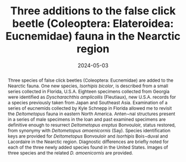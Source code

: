 ---
title: 'Three additions to the false click beetle (Coleoptera: Elateroidea: Eucnemidae) fauna in the Nearctic region'
date: '2024-05-03'
doi: ''
journal: Insecta Mundi
issue: '1047'
pagination: '1-14'
zoobank: 'urn:lsid:zoobank.org:pub:30F462F1-966F-4A4F-9D10-BF967AED6574'

authors:
  - first_name: 'Robert L.' 
    last_name: 'Otto'
    affiliation: 'W4806 Chrissie Circle, Shawano, WI 54166, USA'
    email: 'tar1672@yahoo.com'
    orcid: 'https://orcid.org/0000-0002-5679-4044'

download: 'https://drive.google.com/file/d/1WxKbvytSJyOcshH4CZj_ewyqklTkhfNW'

supplementary: ''

keywords:
  - <i>Isorhipis</i>
  - <i>Dyscharachthis</i>
  - <i>Deltometopus</i>
  - new species
  - new records
  - restored status
  - taxonomy
  - United States of America

categories:
  - Coleoptera
  - Elateroidea
  - Eucnemidae
  
references:
  - authors: Bonvouloir HA de.
    year: 1871
    title: 'Monographie de la famille des Eucnémides, 1st part. Annales de la Société Entomologique de France (Supplement) 40'
    pages: 1–288
    doi: 
    url: 
    access: 

  - authors: Fleutiaux E.
    year: 1921
    title: 'Études sur les Melasidae (Coleoptera-Serricornia). Septème partie. Annales de la Société Entomologique de Belgique 61'
    pages: 223–242
    doi: 
    url: 
    access: 

  - authors: Horn GH.
    year: 1886
    title: 'A monograph of the species of the subfamilies Eucneminae, Cerophytinae and Perothopinae inhabiting the United States. Transactions of the American Entomological Society 20'
    pages: 5–58
    doi: 
    url: 
    access: 

  - authors: LeConte JL.
    year: 1852
    title: 'Synopsis of the Eucnemides of temperate North America. Proceedings of the Academy of Natural Sciences of Philadelphia 6'
    pages: 45–49
    doi: 
    url: 
    access: 

  - authors: Muona J.
    year: 1993
    title: 'Review of the phylogeny, classification and biology of the family Eucnemidae (Coleoptera). Entomologica Scandinavica Supplement 44'
    pages: 1–133
    doi: 
    url: 
    access: 

  - authors: Muona J.
    year: 2000
    title: 'A revision of the Nearctic Eucnemidae. Acta Zoologica Fennica 212'
    pages: 1–106
    doi: 
    url: 
    access: 

  - authors: Muona J.
    year: 2011
    title: 'Eucnemidae.info Homepage.'
    pages: 8080
    doi: 
    url: http://dol.luomus.fi:8080/cgibin/dol/dol_homepage.pl
    access: (Last accessed 15 August 2019.)

  - authors: Otto RL.
    year: 2016
    title: 'The false click beetles (Coleoptera: Eucnemidae) of Laos. Entomologica Basiliensia et Collectionis Frey 35'
    pages: 181–427
    doi: 
    url: 
    access: 

  - authors: Otto RL.
    year: 2017
    title: 'Descriptions of six new species of false click beetles (Coleoptera: Eucnemidae: Macraulacinae) with new identification keys for one tribe and two genera. Insecta Mundi 0558'
    pages: 1–19
    doi: 
    url: 
    access: 

  - authors: Say TA.
    year: 1823
    title: 'Descriptions of coleopterous insects collected in the late expedition to the Rocky Mountains performed by order of Mr. Calhoun, Secretary of War under the command of Major Long. Journal of the Academy of Natural Sciences of Philadelphia 3'
    pages: 139–216
    doi: 
    url: 
    access: 

  - authors: Say TA.
    year: 1836
    title: 'Descriptions of new North American insects and observations on some already described. Transactions of the American Philosophical Society 6(NS)'
    pages: 155–190
    doi: 
    url: 
    access: 

  - authors: Suzuki W.
    year: 2016
    title: 'Notes on four false click beetles (Coleoptera: Eucnemidae) from Amami-Ōshima Island, southwestern Japan. Sayabane (n. s.) 21'
    pages: 31–35
    doi: 
    url: 
    access: 

  - authors: In Japanese) Suzuki W, Makihara H.
    year: 2020
    title: 'A record of <i>Dyscharachthis amplicollis </i>(Fleutiaux, 1923) from Chichi-Jima Island of the Ogasawara Islands. Sayabane (n. s.) 37'
    pages: 47
    doi: 
    url: 
    access: 

  - authors: Title and text in Japanese) Suzuki W, Tao M.
    year: 2019
    title: '<i>Dyscharachthis amplicollis </i>(Fleutiaux, 1923) observed on a roadside plantanus tree. Sayabane (n. s.) 34'
    pages: 35
    doi: 
    url: 
    access: 

abstract: 'Three species of false click beetles (Coleoptera: Eucnemidae) are added to the Nearctic fauna. One new species, <i>Isorhipis bicolor</i>, is described from a small series collected in Florida, U.S.A. Eighteen specimens collected from Georgia were identified as <i>Dyscharachthis amplicollis </i>(Fleutiaux), new U.S.A. records for a species previously taken from Japan and Southeast Asia. Examination of a series of eucnemids collected by Kyle Schnepp in Florida allowed me to revisit the <i>Deltometopus </i>fauna in eastern North America. Anten¬nal structures present in a series of male specimens in the loan and past examined specimens are definitive enough to resurrect <i>Deltometopus ereptus </i>Bonvouloir, status restored, from synonymy with <i>Deltometopus amoenicornis </i>(Say). Species identification keys are provided for <i>Deltometopus </i>Bonvouloir and <i>Isorhipis </i>Bois¬duval and Lacordaire in the Nearctic region. Diagnostic differences are briefly noted for each of the three newly added species found in the United States. Images of three species and the related <i>D. amoenicornis </i>are provided.'

---